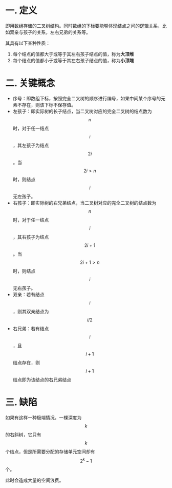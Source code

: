 # 一. 定义

即用数组存储的二叉树结构。同时数组的下标要能够体现结点之间的逻辑关系，比如双亲与孩子的关系，左右兄弟的关系等。

其具有以下某种性质：

1. 每个结点的值都大于或等于其左右孩子结点的值，称为**大顶堆**
2. 每个结点的值都小于或等于其左右孩子结点的值，称为**小顶堆**



# 二. 关键概念

-   序号：即数组下标，按照完全二叉树的顺序进行编号，如果中间某个序号的元素不存在，则该下标不保存值。
-   左孩子：即实际树的长子结点，当二叉树对应的完全二叉树的结点数为$$n$$时，对于任一结点$$i$$，其左孩子为结点$$2i$$。当$$2i>n$$时，则结点$$i$$无左孩子。
-   右孩子：即实际树的右兄弟结点，当二叉树对应的完全二叉树的结点数为$$n$$时，对于任一结点$$i$$，其右孩子为结点$$2i+1$$。当$$2i+1>n$$时，则结点$$i$$无右孩子。
-   双亲：若有结点$$i$$，则其双亲结点为$$i/2$$
-   右兄弟：若有结点$$i$$，且$$i+1$$结点存在，则$$i+1$$结点即为该结点的右兄弟结点



# 三. 缺陷

如果有这样一种极端情况，一棵深度为$$k$$的右斜树，它只有$$k$$个结点，但是所需要分配的存储单元空间却有$$2^k-1$$个。

此时会造成大量的空间浪费。
